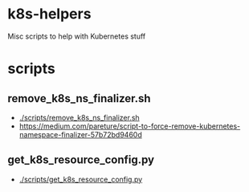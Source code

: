 # k8s-helpers
Misc scripts to help with Kubernetes stuff


# scripts

## remove_k8s_ns_finalizer.sh
* [./scripts/remove_k8s_ns_finalizer.sh](./scripts/remove_k8s_ns_finalizer.sh)
* https://medium.com/pareture/script-to-force-remove-kubernetes-namespace-finalizer-57b72bd9460d

## get_k8s_resource_config.py
* [./scripts/get_k8s_resource_config.py](./scripts/get_k8s_resource_config.py)
